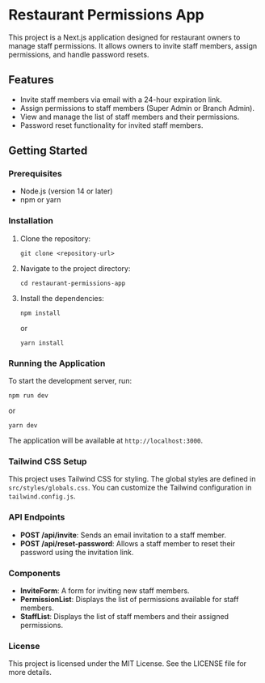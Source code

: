 # Restaurant Permissions App

This project is a Next.js application designed for restaurant owners to manage staff permissions. It allows owners to invite staff members, assign permissions, and handle password resets.

## Features

- Invite staff members via email with a 24-hour expiration link.
- Assign permissions to staff members (Super Admin or Branch Admin).
- View and manage the list of staff members and their permissions.
- Password reset functionality for invited staff members.

## Getting Started

### Prerequisites

- Node.js (version 14 or later)
- npm or yarn

### Installation

1. Clone the repository:

   ```
   git clone <repository-url>
   ```

2. Navigate to the project directory:

   ```
   cd restaurant-permissions-app
   ```

3. Install the dependencies:

   ```
   npm install
   ```

   or

   ```
   yarn install
   ```

### Running the Application

To start the development server, run:

```
npm run dev
```

or

```
yarn dev
```

The application will be available at `http://localhost:3000`.

### Tailwind CSS Setup

This project uses Tailwind CSS for styling. The global styles are defined in `src/styles/globals.css`. You can customize the Tailwind configuration in `tailwind.config.js`.

### API Endpoints

- **POST /api/invite**: Sends an email invitation to a staff member.
- **POST /api/reset-password**: Allows a staff member to reset their password using the invitation link.

### Components

- **InviteForm**: A form for inviting new staff members.
- **PermissionList**: Displays the list of permissions available for staff members.
- **StaffList**: Displays the list of staff members and their assigned permissions.

### License

This project is licensed under the MIT License. See the LICENSE file for more details.